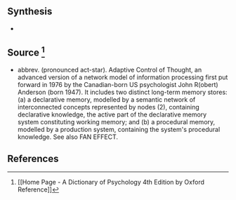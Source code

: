 ## Synthesis
- 
## Source [^1]
- abbrev. (pronounced act-star). Adaptive Control of Thought, an advanced version of a network model of information processing first put forward in 1976 by the Canadian-born US psychologist John R(obert) Anderson (born 1947). It includes two distinct long-term memory stores: (a) a declarative memory, modelled by a semantic network of interconnected concepts represented by nodes (2), containing declarative knowledge, the active part of the declarative memory system constituting working memory; and (b) a procedural memory, modelled by a production system, containing the system's procedural knowledge. See also FAN EFFECT.
## References

[^1]: [[Home Page - A Dictionary of Psychology 4th Edition by Oxford Reference]]